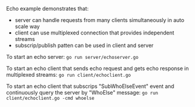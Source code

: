 Echo example demonstrates that:

- server can handle requests from many clients simultaneously in auto scale way
- client can use multiplexed connection that provides independent streams
- subscrip/publish patten can be used in client and server

To start an echo server:
`go run server/echoserver.go`

To start an echo client that sends echo request and gets echo response in multiplexed streams:
`go run client/echoclient.go`

To start an echo client that subscrips "SubWhoElseEvent" event and continuously query the server by
"WhoElse" message:
`go run client/echoclient.go -cmd whoelse`
